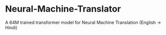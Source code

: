 # Neural-Machine-Translator
A 64M trained transformer model for Neural Machine Translation (English -> Hindi)
